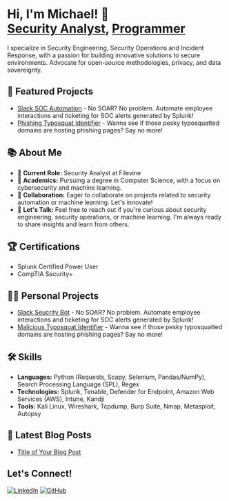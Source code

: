 <h1>Hi, I'm Michael! 👋<br><a href="https://www.linkedin.com/in/m-wentz/">Security Analyst</a>, <a href="https://github.com/m-wentz">Programmer</a></h1>

<p>I specialize in Security Engineering, Security Operations and Incident Response, with a passion for building innovative solutions to secure environments. Advocate for open-source methodologies, privacy, and data sovereignty.</p>

<h2>🚀 Featured Projects</h2>
<ul>
  <li><a href="https://github.com/m-wentz">Slack SOC Automation</a> - No SOAR? No problem. Automate employee interactions and ticketing for SOC alerts generated by Splunk!</li>
  <li><a href="https://github.com/m-wentz">Phishing Typosquat Identifier</a> - Wanna see if those pesky typosquatted domains are hosting phishing pages? Say no more!</li>
</ul>

<h2>📚 About Me</h2>
<ul>
  <li>🔭 <strong>Current Role:</strong> Security Analyst at Filevine</li>
  <li>🌱 <strong>Academics:</strong> Pursuing a degree in Computer Science, with a focus on cybersecurity and machine learning.</li>
  <li>👯 <strong>Collaboration:</strong> Eager to collaborate on projects related to security automation or machine learning. Let's innovate!</li>
  <li>💬 <strong>Let's Talk:</strong> Feel free to reach out if you're curious about security engineering, security operations, or machine learning. I'm always ready to share insights and learn from others.</li>
</ul>

<h2>🏆 Certifications</h2>
<ul>
  <li>Splunk Certified Power User</li>
  <li>CompTIA Security+</li>
</ul>

<h2>👨‍💻 Personal Projects</h2>
<ul>
  <li><a href="https://github.com/m-wentz/slack-sec-bot">Slack Seucrity Bot</a> - No SOAR? No problem. Automate employee interactions and ticketing for SOC alerts generated by Splunk!</li>
  <li><a href="https://github.com/m-wentz">Malicious Typosquat Identifier</a> - Wanna see if those pesky typosquatted domains are hosting phishing pages? Say no more!</li>
</ul>

<h2>🛠️ Skills</h2>
<ul>
  <li><b>Languages:</b> Python (Requests, Scapy, Selenium, Pandas/NumPy), Search Processing Language (SPL), Regex</li>
  <li><b>Technologies:</b> Splunk, Tenable, Defender for Endpoint, Amazon Web Services (AWS), Intune, Kandji</li>
  <li><b>Tools:</b> Kali Linux, Wireshark, Tcpdump, Burp Suite, Nmap, Metasploit, Autopsy</li>
</ul>

<h2>📝 Latest Blog Posts</h2>
<ul>
  <li><a href="your-blog-post-link">Title of Your Blog Post</a></li>
  <!-- Add more posts here -->
</ul>

<h2>Let's Connect!</h2>
<p>
  <a href="https://www.linkedin.com/in/m-wentz"><img src="https://github.com/gauravghongde/social-icons/blob/master/SVG/White/LinkedIN_white.svg" alt="LinkedIn"></a>
  <a href="https://github.com/m-wentz"><img src="https://github.com/gauravghongde/social-icons/blob/master/SVG/White/Github_white.svg" alt="GitHub"></a>
</p>

<!--
**m-wentz/m-wentz** is a ✨ _special_ ✨ repository because its `README.md` (this file) appears on your GitHub profile.


Here are some ideas to get you started:

- 🔭 I’m currently working on ...
- 🌱 I’m currently learning ...
- 👯 I’m looking to collaborate on ...
- 🤔 I’m looking for help with ...
- 💬 Ask me about ...
- 📫 How to reach me: ...
- 😄 Pronouns: ...
- ⚡ Fun fact: ...
-->
